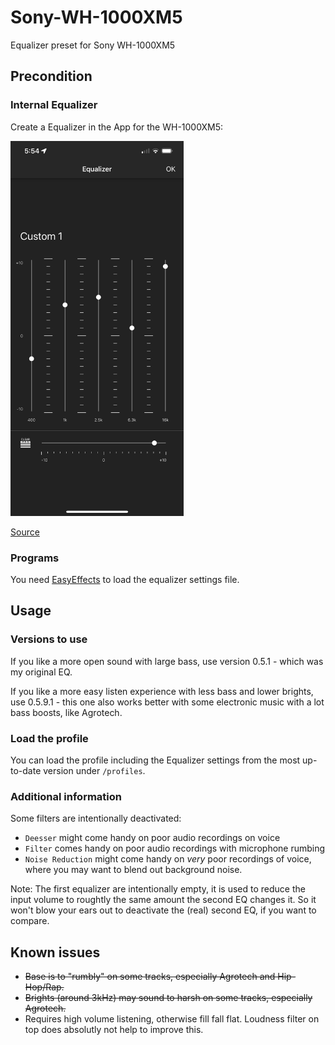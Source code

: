 # Sony-WH-1000XM5
Equalizer preset for Sony WH-1000XM5


## Precondition

### Internal Equalizer

Create a Equalizer in the App for the WH-1000XM5:

<img src="HC2xyMQ.png" alt="App Equalizer Settings" height="600"/>

[Source](https://www.reddit.com/r/SonyHeadphones/comments/14plfz0/wh1000xm5_a_guide_for_maximizing_audio_quality/)

### Programs

You need [EasyEffects](https://github.com/wwmm/easyeffects) to load the equalizer settings file.

## Usage

### Versions to use

If you like a more open sound with large bass, use version 0.5.1 - which was my original EQ.

If you like a more easy listen experience with less bass and lower brights, use 0.5.9.1 - this one also works better with some electronic music with a lot bass boosts, like Agrotech.

### Load the profile 

You can load the profile including the Equalizer settings from the most up-to-date version under `/profiles`.

### Additional information

Some filters are intentionally deactivated:

- `Deesser` might come handy on poor audio recordings on voice
- `Filter` comes handy on poor audio recordings with microphone rumbing
- `Noise Reduction` might come handy on *very* poor recordings of voice, where you may want to blend out background noise.

Note: The first equalizer are intentionally empty, it is used to reduce the input volume to roughtly the same amount the second EQ changes it. So it won't blow your ears out to deactivate the (real) second EQ, if you want to compare.


## Known issues

- <strike>Base is to "rumbly" on some tracks, especially Agrotech and Hip-Hop/Rap.</strike>
- <strike>Brights (around 3kHz) may sound to harsh on some tracks, especially Agrotech.</strike>
- Requires high volume listening, otherwise fill fall flat. Loudness filter on top does absolutly not help to improve this.
